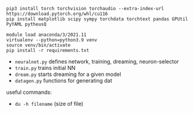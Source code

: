 ```
pip3 install torch torchvision torchaudio --extra-index-url https://download.pytorch.org/whl/cu116
pip install matplotlib scipy sympy torchdata torchtext pandas GPUtil PyYAML pytheusQ
```

```
module load anaconda/3/2021.11
virtualenv --python=python3.9 venv
source venv/bin/activate
pip install -r requirements.txt
```

* `neuralnet.py` defines network, training, dreaming, neuron-selector
* `train.py` trains initial NN
* `dream.py` starts dreaming for a given model
* `datagen.py` functions for generating dat

useful commands:
* `du -h filename` (size of file)